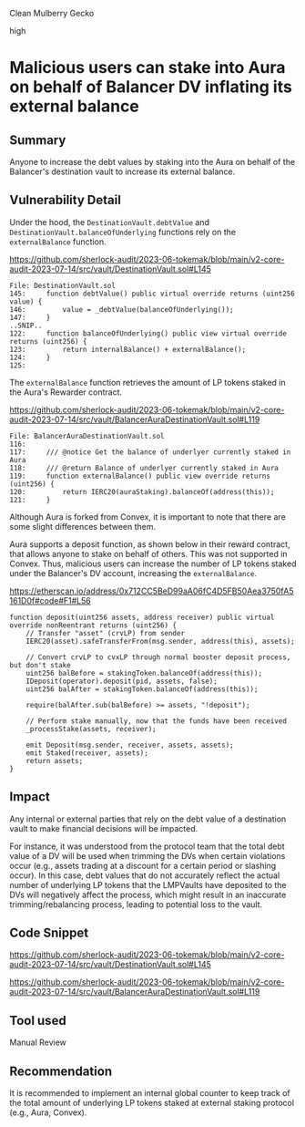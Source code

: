 Clean Mulberry Gecko

high

# Malicious users can stake into Aura on behalf of Balancer DV inflating its external balance
## Summary

Anyone to increase the debt values by staking into the Aura on behalf of the Balancer's destination vault to increase its external balance.

## Vulnerability Detail

Under the hood, the `DestinationVault.debtValue` and `DestinationVault.balanceOfUnderlying` functions rely on the `externalBalance` function.

https://github.com/sherlock-audit/2023-06-tokemak/blob/main/v2-core-audit-2023-07-14/src/vault/DestinationVault.sol#L145

```solidity
File: DestinationVault.sol
145:     function debtValue() public virtual override returns (uint256 value) {
146:         value = _debtValue(balanceOfUnderlying());
147:     }
..SNIP..
122:     function balanceOfUnderlying() public view virtual override returns (uint256) {
123:         return internalBalance() + externalBalance();
124:     }
125: 
```

The `externalBalance` function retrieves the amount of LP tokens staked in the Aura's Rewarder contract.

https://github.com/sherlock-audit/2023-06-tokemak/blob/main/v2-core-audit-2023-07-14/src/vault/BalancerAuraDestinationVault.sol#L119

```solidity
File: BalancerAuraDestinationVault.sol
116: 
117:     /// @notice Get the balance of underlyer currently staked in Aura
118:     /// @return Balance of underlyer currently staked in Aura
119:     function externalBalance() public view override returns (uint256) {
120:         return IERC20(auraStaking).balanceOf(address(this));
121:     }
```

Although Aura is forked from Convex, it is important to note that there are some slight differences between them. 

Aura supports a deposit function, as shown below in their reward contract, that allows anyone to stake on behalf of others. This was not supported in Convex. Thus, malicious users can increase the number of LP tokens staked under the Balancer's DV account, increasing the `externalBalance`.

https://etherscan.io/address/0x712CC5BeD99aA06fC4D5FB50Aea3750fA5161D0f#code#F1#L56

```solidity
function deposit(uint256 assets, address receiver) public virtual override nonReentrant returns (uint256) {
    // Transfer "asset" (crvLP) from sender
    IERC20(asset).safeTransferFrom(msg.sender, address(this), assets);

    // Convert crvLP to cvxLP through normal booster deposit process, but don't stake
    uint256 balBefore = stakingToken.balanceOf(address(this));
    IDeposit(operator).deposit(pid, assets, false);
    uint256 balAfter = stakingToken.balanceOf(address(this));

    require(balAfter.sub(balBefore) >= assets, "!deposit");

    // Perform stake manually, now that the funds have been received
    _processStake(assets, receiver);

    emit Deposit(msg.sender, receiver, assets, assets);
    emit Staked(receiver, assets);
    return assets;
}
```

## Impact

Any internal or external parties that rely on the debt value of a destination vault to make financial decisions will be impacted. 

For instance, it was understood from the protocol team that the total debt value of a DV will be used when trimming the DVs when certain violations occur (e.g., assets trading at a discount for a certain period or slashing occur). In this case, debt values that do not accurately reflect the actual number of underlying LP tokens that the LMPVaults have deposited to the DVs will negatively affect the process, which might result in an inaccurate trimming/rebalancing process, leading to potential loss to the vault.

## Code Snippet

https://github.com/sherlock-audit/2023-06-tokemak/blob/main/v2-core-audit-2023-07-14/src/vault/DestinationVault.sol#L145

https://github.com/sherlock-audit/2023-06-tokemak/blob/main/v2-core-audit-2023-07-14/src/vault/BalancerAuraDestinationVault.sol#L119

## Tool used

Manual Review

## Recommendation

It is recommended to implement an internal global counter to keep track of the total amount of underlying LP tokens staked at external staking protocol (e.g., Aura, Convex).